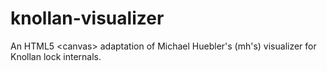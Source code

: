 # knollan-visualizer
An HTML5 &lt;canvas> adaptation of Michael Huebler's (mh's) visualizer for Knollan lock internals.

